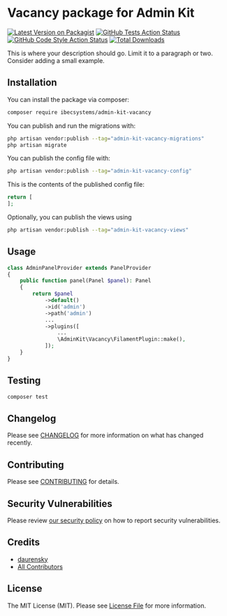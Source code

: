 # Vacancy package for Admin Kit

[![Latest Version on Packagist](https://img.shields.io/packagist/v/ibec-box/admin-kit-vacancy.svg?style=flat-square)](https://packagist.org/packages/ibecsystems/admin-kit-vacancy)
[![GitHub Tests Action Status](https://img.shields.io/github/actions/workflow/status/ibec-box/admin-kit-vacancy/run-tests.yml?branch=2.x&label=tests&style=flat-square)](https://github.com/ibec-box/admin-kit-vacancy/actions?query=workflow%3Arun-tests+branch%3A2.x)
[![GitHub Code Style Action Status](https://img.shields.io/github/actions/workflow/status/ibec-box/admin-kit-vacancy/fix-php-code-style-issues.yml?branch=2.x&label=code%20style&style=flat-square)](https://github.com/ibec-box/admin-kit-vacancy/actions?query=workflow%3A"Fix+PHP+code+style+issues"+branch%3A2.x)
[![Total Downloads](https://img.shields.io/packagist/dt/ibec-box/admin-kit-vacancy.svg?style=flat-square)](https://packagist.org/packages/ibecsystems/admin-kit-vacancy)

This is where your description should go. Limit it to a paragraph or two. Consider adding a small example.

## Installation

You can install the package via composer:

```bash
composer require ibecsystems/admin-kit-vacancy
```

You can publish and run the migrations with:

```bash
php artisan vendor:publish --tag="admin-kit-vacancy-migrations"
php artisan migrate
```

You can publish the config file with:

```bash
php artisan vendor:publish --tag="admin-kit-vacancy-config"
```

This is the contents of the published config file:

```php
return [
];
```

Optionally, you can publish the views using

```bash
php artisan vendor:publish --tag="admin-kit-vacancy-views"
```

## Usage

```php
class AdminPanelProvider extends PanelProvider
{
    public function panel(Panel $panel): Panel
    {
        return $panel
            ->default()
            ->id('admin')
            ->path('admin')
            ...
            ->plugins([
                ...
                \AdminKit\Vacancy\FilamentPlugin::make(),
            ]);
    }
}
```

## Testing

```bash
composer test
```

## Changelog

Please see [CHANGELOG](CHANGELOG.md) for more information on what has changed recently.

## Contributing

Please see [CONTRIBUTING](CONTRIBUTING.md) for details.

## Security Vulnerabilities

Please review [our security policy](../../security/policy) on how to report security vulnerabilities.

## Credits

- [daurensky](https://github.com/IBEC-BOX)
- [All Contributors](../../contributors)

## License

The MIT License (MIT). Please see [License File](LICENSE.md) for more information.
